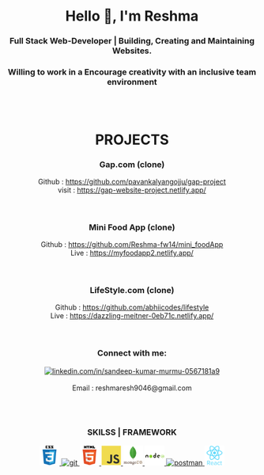 <h1 align="center">Hello 👋, I'm Reshma</h1>
<div align="center"><h3 align="center">Full Stack Web-Developer | Building, Creating and Maintaining Websites.</h3>
<h3 align="center">Willing to work in a Encourage creativity with an inclusive team environment </h3>

<br/>
<br/>
  <h1 align="center">PROJECTS</h1>

<h3>Gap.com (clone) </h3>

Github : https://github.com/pavankalyangojju/gap-project
<br/>
visit : https://gap-website-project.netlify.app/
<br/>
  <br/>
  <br/>
  <h3 >Mini Food App (clone)</h3>

Github : https://github.com/Reshma-fw14/mini_foodApp
    <br/>
Live : https://myfoodapp2.netlify.app/
<br/>
<br/>
<br/>
  <h3 >LifeStyle.com (clone)</h3>

Github : https://github.com/abhiicodes/lifestyle
  <br/>
Live : https://dazzling-meitner-0eb71c.netlify.app/
<br/>
<br/>
<br/>




<h3 align="center" >Connect with me:</h3>
<!-- <p align="left"> -->
<a href="https://www.linkedin.com/in/reshma-a8a871189/" target="blank"><img align="center" src="https://raw.githubusercontent.com/rahuldkjain/github-profile-readme-generator/master/src/images/icons/Social/linked-in-alt.svg" alt="linkedin.com/in/sandeep-kumar-murmu-0567181a9" height="30" width="40" /></a>


  <br/>
  <br/>
  Email : reshmaresh9046@gmail.com
</p>
<br/>
<br/>


<h3 align="center">SKILSS | FRAMEWORK</h3>
<p align="center" display="flex" justify-content="space-around">
<a href="https://www.w3schools.com/css/" target="_blank" rel="noreferrer"> <img src="https://raw.githubusercontent.com/devicons/devicon/master/icons/css3/css3-original-wordmark.svg" alt="css3" width="40" height="40"/> </a>
<a href="https://git-scm.com/" target="_blank" rel="noreferrer"> <img src="https://www.vectorlogo.zone/logos/git-scm/git-scm-icon.svg" alt="git" width="40" height="40"/> </a> 
<a href="https://www.w3.org/html/" target="_blank" rel="noreferrer"> <img src="https://raw.githubusercontent.com/devicons/devicon/master/icons/html5/html5-original-wordmark.svg" alt="html5" width="40" height="40"/> </a> 
<a href="https://developer.mozilla.org/en-US/docs/Web/JavaScript" target="_blank" rel="noreferrer"> <img src="https://raw.githubusercontent.com/devicons/devicon/master/icons/javascript/javascript-original.svg" alt="javascript" width="40" height="40"/> </a>
<a href="https://www.mongodb.com/" target="_blank" rel="noreferrer"> <img src="https://raw.githubusercontent.com/devicons/devicon/master/icons/mongodb/mongodb-original-wordmark.svg" alt="mongodb" width="40" height="40"/> </a>
<a href="https://nodejs.org" target="_blank" rel="noreferrer"> <img src="https://raw.githubusercontent.com/devicons/devicon/master/icons/nodejs/nodejs-original-wordmark.svg" alt="nodejs" width="40" height="40"/> </a>
<a href="https://postman.com" target="_blank" rel="noreferrer"> <img src="https://www.vectorlogo.zone/logos/getpostman/getpostman-icon.svg" alt="postman" width="40" height="40"/> </a>
<a href="https://reactjs.org/" target="_blank" rel="noreferrer"> <img src="https://raw.githubusercontent.com/devicons/devicon/master/icons/react/react-original-wordmark.svg" alt="react" width="40" height="40"/> </a> </p>
